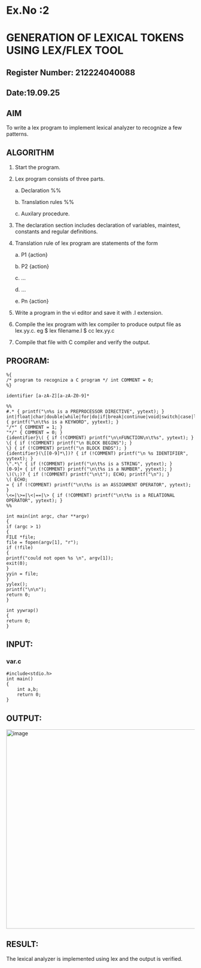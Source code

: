 # Ex.No :2
# GENERATION OF LEXICAL TOKENS USING LEX/FLEX TOOL
## Register Number: 212224040088
## Date:19.09.25
## AIM
 To write a lex program to implement lexical analyzer to recognize a few patterns.
## ALGORITHM

1.	Start the program.

2.	Lex program consists of three parts.

     a.	Declaration %%

     b.	Translation rules %%

     c.	Auxilary procedure.

3.	The declaration section includes declaration of variables, maintest, constants and regular definitions.
4.	Translation rule of lex program are statements of the form

    a.	P1 {action}

    b.	P2 {action}

    c.	…

    d.	…

    e.	Pn {action}

5.	Write a program in the vi editor and save it with .l extension.

6.	Compile the lex program with lex compiler to produce output file as lex.yy.c. eg $ lex filename.l $ cc lex.yy.c
7.	Compile that file with C compiler and verify the output.

## PROGRAM:
```
%{
/* program to recognize a C program */ int COMMENT = 0;
%}

identifier [a-zA-Z][a-zA-Z0-9]*

%%
#.* { printf("\n%s is a PREPROCESSOR DIRECTIVE", yytext); } 
int|float|char|double|while|for|do|if|break|continue|void|switch|case|long|struct|const|typedef|return|else|goto { printf("\n\t%s is a KEYWORD", yytext); }
"/*" { COMMENT = 1; }
"*/" { COMMENT = 0; }
{identifier}\( { if (!COMMENT) printf("\n\nFUNCTION\n\t%s", yytext); }
\{ { if (!COMMENT) printf("\n BLOCK BEGINS"); }
\} { if (!COMMENT) printf("\n BLOCK ENDS"); }
{identifier}(\[[0-9]*\])? { if (!COMMENT) printf("\n %s IDENTIFIER", yytext); }
\".*\" { if (!COMMENT) printf("\n\t%s is a STRING", yytext); }
[0-9]+ { if (!COMMENT) printf("\n\t%s is a NUMBER", yytext); }
\)(\;)? { if (!COMMENT) printf("\n\t"); ECHO; printf("\n"); }
\( ECHO;
= { if (!COMMENT) printf("\n\t%s is an ASSIGNMENT OPERATOR", yytext); }
\<=|\>=|\<|==|\> { if (!COMMENT) printf("\n\t%s is a RELATIONAL OPERATOR", yytext); }
%%

int main(int argc, char **argv) 
{ 
if (argc > 1) 
{
FILE *file;
file = fopen(argv[1], "r"); 
if (!file) 
{
printf("could not open %s \n", argv[1]); 
exit(0);
}
yyin = file;
}
yylex(); 
printf("\n\n"); 
return 0;
}
 
int yywrap() 
{ 
return 0;
}
```
## INPUT:
### var.c
```
#include<stdio.h>
int main()
{
    int a,b;
    return 0;
}
```
## OUTPUT:
<img width="731" height="533" alt="image" src="https://github.com/user-attachments/assets/9a56ece6-5c89-4948-a8b3-0172ace0fb59" />

## RESULT:
 The lexical analyzer is implemented using lex and the output is verified.
